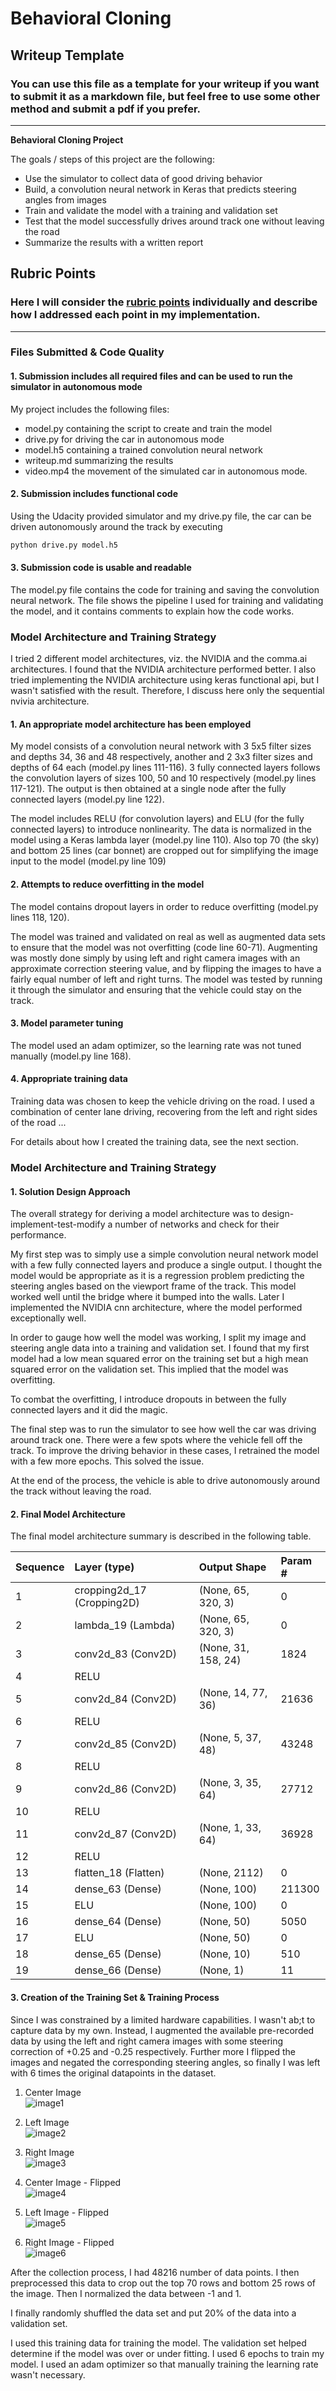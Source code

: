 # **Behavioral Cloning** 

## Writeup Template

### You can use this file as a template for your writeup if you want to submit it as a markdown file, but feel free to use some other method and submit a pdf if you prefer.

---

**Behavioral Cloning Project**

The goals / steps of this project are the following:
* Use the simulator to collect data of good driving behavior
* Build, a convolution neural network in Keras that predicts steering angles from images
* Train and validate the model with a training and validation set
* Test that the model successfully drives around track one without leaving the road
* Summarize the results with a written report


[//]: # (Image References)

[image1]: ./figures/center.jpg "Center Cam"
[image2]: ./figures/left.jpg "Left Cam"
[image3]: ./figures/right.jpg "Right Cam"
[image4]: ./figures/center.flip.jpg "Center Cam - flip"
[image5]: ./figures/left.flip.jpg "Left Cam - flip"
[image6]: ./figures/right.flip.jpg "Right Cam - flip"


## Rubric Points
### Here I will consider the [rubric points](https://review.udacity.com/#!/rubrics/432/view) individually and describe how I addressed each point in my implementation.  

---
### Files Submitted & Code Quality

#### 1. Submission includes all required files and can be used to run the simulator in autonomous mode

My project includes the following files:
* model.py containing the script to create and train the model
* drive.py for driving the car in autonomous mode
* model.h5 containing a trained convolution neural network 
* writeup.md summarizing the results
* video.mp4 the movement of the simulated car in autonomous mode.

#### 2. Submission includes functional code
Using the Udacity provided simulator and my drive.py file, the car can be driven autonomously around the track by executing 
```sh
python drive.py model.h5
```

#### 3. Submission code is usable and readable

The model.py file contains the code for training and saving the convolution neural network. The file shows the pipeline I used for training and validating the model, and it contains comments to explain how the code works.

### Model Architecture and Training Strategy

I tried 2 different model architectures, viz. the NVIDIA and the comma.ai architectures. I found that the NVIDIA architecture performed better. I also tried implementing the NVIDIA architecture using keras functional api, but I wasn't satisfied with the result. Therefore, I discuss here only the sequential nvivia architecture.

#### 1. An appropriate model architecture has been employed

My model consists of a convolution neural network with 3 5x5 filter sizes and depths 34, 36 and 48 respectively, another and 2 3x3 filter sizes and depths of 64 each (model.py lines 111-116). 3 fully connected layers follows the convolution layers of sizes 100, 50 and 10 respectively (model.py lines 117-121). The output is then obtained at a single node after the fully connected layers (model.py line 122).

The model includes RELU (for convolution layers) and ELU (for the fully connected layers) to introduce nonlinearity. The data is normalized in the model using a Keras lambda layer (model.py line 110). Also top 70 (the sky) and bottom 25 lines (car bonnet) are cropped out for simplifying the image input to the model (model.py line 109)

#### 2. Attempts to reduce overfitting in the model

The model contains dropout layers in order to reduce overfitting (model.py lines 118, 120). 

The model was trained and validated on real as well as augmented data sets to ensure that the model was not overfitting (code line 60-71). Augmenting was mostly done simply by using left and right camera images with an approximate correction steering value, and by flipping the images to have a fairly equal number of left and right turns. The model was tested by running it through the simulator and ensuring that the vehicle could stay on the track.

#### 3. Model parameter tuning

The model used an adam optimizer, so the learning rate was not tuned manually (model.py line 168).

#### 4. Appropriate training data

Training data was chosen to keep the vehicle driving on the road. I used a combination of center lane driving, recovering from the left and right sides of the road ... 

For details about how I created the training data, see the next section. 

### Model Architecture and Training Strategy

#### 1. Solution Design Approach

The overall strategy for deriving a model architecture was to design-implement-test-modify a number of networks and check for their performance.

My first step was to simply use a simple convolution neural network model with a few fully connected layers and produce a single output. I thought the model would be appropriate as it is a regression problem predicting the steering angles based on the viewport frame of the track. This model worked well until the bridge where it bumped into the walls. Later I implemented the NVIDIA cnn architecture, where the model performed exceptionally well.

In order to gauge how well the model was working, I split my image and steering angle data into a training and validation set. I found that my first model had a low mean squared error on the training set but a high mean squared error on the validation set. This implied that the model was overfitting. 

To combat the overfitting, I introduce dropouts in between the fully connected layers and it did the magic.

The final step was to run the simulator to see how well the car was driving around track one. There were a few spots where the vehicle fell off the track. To improve the driving behavior in these cases, I retrained the model with a few more epochs. This solved the issue.

At the end of the process, the vehicle is able to drive autonomously around the track without leaving the road.

#### 2. Final Model Architecture

The final model architecture summary is described in the following table. 

|Sequence  |Layer (type)                 |Output Shape              |Param #   |
|:---------|:----------------------------|:-------------------------|:---------|
|1         |cropping2d_17 (Cropping2D)   |(None, 65, 320, 3)        |0         |
|2         |lambda_19 (Lambda)           |(None, 65, 320, 3)        |0         |
|3         |conv2d_83 (Conv2D)           |(None, 31, 158, 24)       |1824      |
|4         |RELU                         |                          |          |
|5         |conv2d_84 (Conv2D)           |(None, 14, 77, 36)        |21636     |
|6         |RELU                         |                          |          |
|7         |conv2d_85 (Conv2D)           |(None, 5, 37, 48)         |43248     |
|8         |RELU                         |                          |          |
|9         |conv2d_86 (Conv2D)           |(None, 3, 35, 64)         |27712     |
|10        |RELU                         |                          |          |
|11        |conv2d_87 (Conv2D)           |(None, 1, 33, 64)         |36928     |
|12        |RELU                         |                          |          |
|13        |flatten_18 (Flatten)         |(None, 2112)              |0         |
|14        |dense_63 (Dense)             |(None, 100)               |211300    |
|15        |ELU                          |(None, 100)               |0         |
|16        |dense_64 (Dense)             |(None, 50)                |5050      |
|17        |ELU                          |(None, 50)                |0         |
|18        |dense_65 (Dense)             |(None, 10)                |510       |
|19        |dense_66 (Dense)             |(None, 1)                 |11        |

#### 3. Creation of the Training Set & Training Process

Since I was constrained by a limited hardware capabilities. I wasn't ab;t to capture data by my own. Instead, I augmented the available pre-recorded data by using the left and right camera images with some steering correction of +0.25 and -0.25 respectively. Further more I flipped the images and negated the corresponding steering angles, so finally I was left with 6 times the original datapoints in the dataset.

1. Center Image\
![image1]
2. Left Image\
![image2]
3. Right Image\
![image3]


1. Center Image - Flipped\
![image4]
2. Left Image - Flipped\
![image5]
3. Right Image - Flipped\
![image6]


After the collection process, I had 48216 number of data points. I then preprocessed this data to crop out the top 70 rows and bottom 25 rows of the image. Then I normalized the data between -1 and 1.


I finally randomly shuffled the data set and put 20% of the data into a validation set. 

I used this training data for training the model. The validation set helped determine if the model was over or under fitting. I used 6 epochs to train my model. I used an adam optimizer so that manually training the learning rate wasn't necessary.
